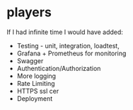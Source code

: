 # players

If I had infinite time I would have added:

- Testing - unit, integration, loadtest, 
- Grafana + Prometheus for monitoring
- Swagger
- Authentication/Authorization
- More logging
- Rate Limiting
- HTTPS ssl cer
- Deployment
